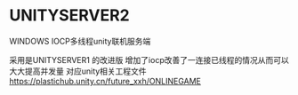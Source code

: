 # UNITYSERVER2
WINDOWS IOCP多线程unity联机服务端


采用是UNITYSERVER1 的改进版  增加了iocp改善了一连接已线程的情况从而可以大大提高并发量
对应unity相关工程文件 https://plastichub.unity.cn/future_xxh/ONLINEGAME
